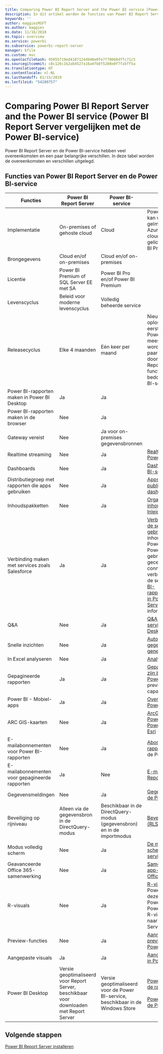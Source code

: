 ```yaml
---
title: Comparing Power BI Report Server and the Power BI service (Power BI Report Server vergelijken met de Power BI-service)
description: In dit artikel worden de functies van Power BI Report Server en de Power BI-service vergeleken.
keywords: ''
author: maggiesMSFT
ms.author: maggies
ms.date: 11/16/2018
ms.topic: overview
ms.service: powerbi
ms.subservice: powerbi-report-server
manager: kfile
ms.custom: mvc
ms.openlocfilehash: 95055f19ed4187124d940e0fe7f70068dffc71c5
ms.sourcegitcommit: c8c126c1b2ab4527a16a4fb8f5208e0f7fa5ff5a
ms.translationtype: HT
ms.contentlocale: nl-NL
ms.lasthandoff: 01/15/2019
ms.locfileid: "54289757"
---
```

# <a name="comparing-power-bi-report-server-and-the-power-bi-service"></a>Comparing Power BI Report Server and the Power BI service (Power BI Report Server vergelijken met de Power BI-service)

Power BI Report Server en de Power BI-service hebben veel overeenkomsten en een paar belangrijke verschillen. In deze tabel worden de overeenkomsten en verschillen uitgelegd.

## <a name="features-of-power-bi-report-server-and-the-power-bi-service"></a>Functies van Power BI Report Server en de Power BI-service

| Functies | Power BI Report Server | Power BI-service | Opmerkingen
|---------|---------|---------|---------|
| Implementatie | On-premises of gehoste cloud | Cloud | Power BI Report Server kan worden geïmplementeerd in Azure VM’s (gehoste cloud) indien gelicentieerd via Power BI Premium
| Brongegevens | Cloud en/of on-premises | Cloud en/of on-premises |  
| Licentie | Power BI Premium of SQL Server EE met SA | Power BI Pro en/of Power BI Premium |  
| Levenscyclus | Beleid voor moderne levenscyclus | Volledig beheerde service |  
| Releasecyclus | Elke 4 maanden | Eén keer per maand | Nieuwste functies en oplossingen worden het eerst uitgebracht in de Power BI-service. De meeste kernfuncties worden in de volgende paar releases doorgevoerd in Power BI Report Server. Sommige functies zijn alleen bedoeld voor de Power BI-service.
| Power BI-rapporten maken in Power BI Desktop | Ja | Ja |  
| Power BI-rapporten maken in de browser | Nee | Ja |  
| Gateway vereist | Nee | Ja voor on-premises gegevensbronnen |  
| Realtime streaming | Nee | Ja | [Realtimestreaming in Power BI](../service-real-time-streaming.md)
| Dashboards | Nee | Ja | [Dashboards in de Power BI-service](../consumer/end-user-dashboards.md) 
| Distributiegroep met rapporten die apps gebruiken | Nee | Ja | [Apps maken en publiceren met dashboards en rapporten](../service-create-distribute-apps.md) 
| Inhoudspakketten | Nee | Ja | [Organisatie-inhoudspakketten: Inleiding](../service-organizational-content-pack-introduction.md) 
| Verbinding maken met services zoals Salesforce | Ja | Ja | [Verbinding maken met de services die u gebruikt](../service-connect-to-services.md) met inhoudspakketten in de Power BI-service. In Power BI Report Server gebruikt u gecertificeerde connectors om verbinding te maken met de services. Zie [Power BI-rapportgegevensbronnen in Power BI Report Server](data-sources.md) voor meer informatie.
| Q&A | Nee | Ja | [Q&A in de Power BI-service en Power BI Desktop](../consumer/end-user-q-and-a.md) 
| Snelle inzichten | Nee | Ja | [Automatisch gegevensinzichten genereren met Power BI](../consumer/end-user-insights.md) 
| In Excel analyseren | Nee | Ja | [Analyseren in Excel](../service-analyze-in-excel.md) 
| Gepagineerde rapporten | Ja | Ja | [Gepagineerde rapporten zijn beschikbaar in de Power BI-service](../paginated-reports-report-builder-power-bi.md) in preview in een Premium-capaciteit (Engelstalig)
| Power BI - Mobiel-apps | Ja | Ja | [Overzicht van mobiele Power BI-apps](../consumer/mobile/mobile-apps-for-mobile-devices.md) 
| ARC GIS-kaarten | Nee | Ja | [ArcGIS-kaarten in de Power BI-service en Power BI Desktop, door Esri](../power-bi-visualization-arcgis.md)
| E-mailabonnementen voor Power BI-rapporten | Nee | Ja | [Abonneren op een rapport of dashboard](../consumer/end-user-subscribe.md) in de Power BI-service 
| E-mailabonnementen voor gepagineerde rapporten | Ja | Nee | [E-maillevering in Reporting Services](https://docs.microsoft.com/sql/reporting-services/subscriptions/e-mail-delivery-in-reporting-services)  
| Gegevensmeldingen | Nee | Ja | [Gegevensmeldingen in de Power BI-service](../service-set-data-alerts.md)
| Beveiliging op rijniveau | Alleen via de gegevensbron in de DirectQuery-modus | Beschikbaar in de DirectQuery-modus (gegevensbron) en in de importmodus | [Beveiliging op rijniveau (RLS) met Power BI](../service-admin-rls.md) 
| Modus volledig scherm | Nee | Ja | [De modus Volledig scherm in de Power BI-service](../consumer/end-user-focus.md) 
| Geavanceerde Office 365-samenwerking | Nee | Ja | [Samenwerken in een app-werkruimte met Office 365](../service-collaborate-power-bi-workspace.md) 
| R-visuals | Nee | Ja | [R-visuals maken](../desktop-r-visuals.md) in Power BI Desktop en deze publiceren naar de Power BI-service. U kunt Power BI-rapporten met R-visuals niet opslaan naar Power BI Report Server.  
| Preview-functies | Nee | Ja | [Aanmelden voor preview-functies van de Power BI-service](../consumer/end-user-preview-features.md) 
| Aangepaste visuals | Ja | Ja | [Aangepaste visualisaties in Power BI](../power-bi-custom-visuals.md) 
| Power BI Desktop | Versie geoptimaliseerd voor Report Server, beschikbaar voor downloaden met Report Server | Versie geoptimaliseerd voor de Power BI-service, beschikbaar in de Windows Store | [Power BI Desktop voor de rapportserver](https://powerbi.microsoft.com/report-server/) <br><br> [Power BI Desktop voor de Power BI-service](http://aka.ms/pbidesktopstore)

## <a name="next-steps"></a>Volgende stappen
[Power BI Report Server installeren](install-report-server.md)  



